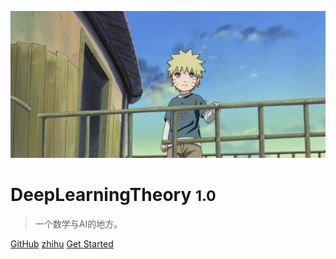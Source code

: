 <!-- _coverpage.md -->

<!-- 背景图片 -->

![logo](logo.jpg)



# DeepLearningTheory <small>1.0</small>

> 一个数学与AI的地方。

[GitHub](https://github.com/liu-yang-maker/Easy-DL-Theory)
[zhihu](https://www.zhihu.com/people/ming-ren-19-34)
[Get Started](README)